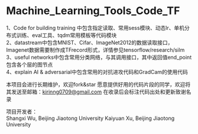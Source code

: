 # Machine_Learning_Tools_Code_TF
1、Code for building training 中包含指定读取、常用sess模块、动态lr、单机分布式训练、eval工具、tqdm常用模板等代码模块  
2、datastream中包含MNIST、Cifar、ImageNet2012的数据读取接口，Imagenet数据需要制作成TFrecord形式，详情参见tensorflow/research/silm  
3、useful networks中包含常用分类网络，与其调用接口，其中返回值end_point包含各个层的图节点  
4、explain AI & adversarial中包含常用的对抗进攻代码和GradCam的使用代码  

本项目会进行长期维护，欢迎fork&star
愿意提供好用的代码片段的同学，欢迎将其发送至邮箱：kirinng0709@gmail.com 在收录后会标注代码出处和更新致谢名录

项目开发者：  
Shangxi Wu, Beijing Jiaotong University
Kaiyuan Xu, Beijing Jiaotong University